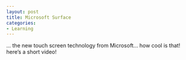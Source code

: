 ```yaml
---
layout: post
title: Microsoft Surface
categories:
- Learning
---
```



… the new touch screen technology from Microsoft… how cool is that! here’s a short video!
